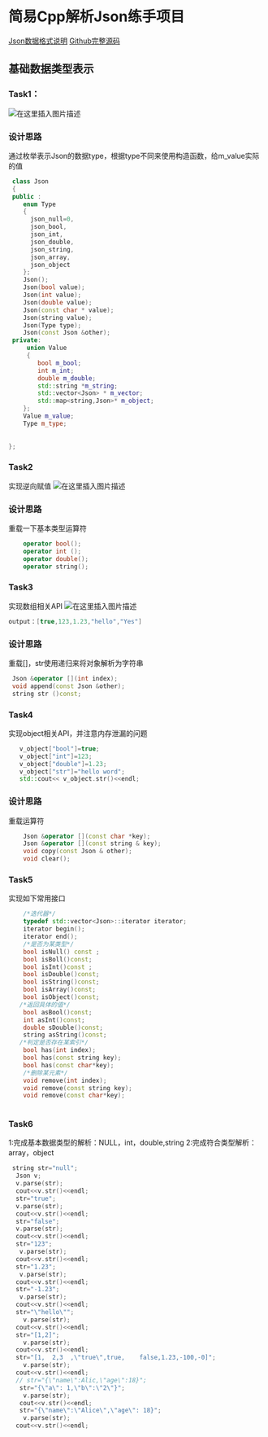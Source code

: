 # 简易Cpp解析Json练手项目
[Json数据格式说明](http://json.org/json-en.html)
[Github完整源码](https://github.com/thexue/JsonCpp)
## 基础数据类型表示
### Task1：

![在这里插入图片描述](https://img-blog.csdnimg.cn/6dd2e2355f1c426ba36a258f9d7bfb82.png)
### 设计思路
通过枚举表示Json的数据type，根据type不同来使用构造函数，给m_value实际的值
```cpp
 class Json
 {
 public :
    enum Type
    {
      json_null=0,
      json_bool,
      json_int,
      json_double,
      json_string,
      json_array,
      json_object
    };
    Json();
    Json(bool value);
    Json(int value);
    Json(double value);
    Json(const char * value);
    Json(string value);
    Json(Type type);
    Json(const Json &other);
 private:
     union Value
     {
        bool m_bool;
        int m_int;
        double m_double;
        std::string *m_string;
        std::vector<Json> * m_vector;
        std::map<string,Json>* m_object;
    };
    Value m_value;
    Type m_type;
   
             
};
```
### Task2

实现逆向赋值
![在这里插入图片描述](https://img-blog.csdnimg.cn/2b00b46b039840a1b5d0d216e49664a9.png)
### 设计思路
重载一下基本类型运算符
```cpp
    operator bool();
    operator int ();
    operator double();
    operator string();
```
### Task3

实现数组相关API
![在这里插入图片描述](https://img-blog.csdnimg.cn/e37593b7431e4f56b66ebd40baae2a88.png)

```cpp
output：[true,123,1.23,"hello","Yes"]
```
### 设计思路
重载[]，str使用递归来将对象解析为字符串
```cpp
 Json &operator [](int index);
 void append(const Json &other);
 string str ()const;

```
### Task4
实现object相关API，并注意内存泄漏的问题

```cpp
   v_object["bool"]=true;
   v_object["int"]=123;
   v_object["double"]=1.23;
   v_object["str"]="hello word";
   std::cout<< v_object.str()<<endl;
```
### 设计思路
重载运算符
```cpp
    Json &operator [](const char *key);
    Json &operator [](const string & key);
    void copy(const Json & other);
    void clear();
```

### Task5 
实现如下常用接口

```cpp
    /*迭代器*/
    typedef std::vector<Json>::iterator iterator;
    iterator begin();
    iterator end();
    /*是否为某类型*/
    bool isNull() const ;
    bool isBoll()const;
    bool isInt()const ;
    bool isDouble()const;
    bool isString()const;
    bool isArray()const;
    bool isObject()const;
   /*返回具体的值*/
    bool asBool()const;
    int asInt()const;
    double sDouble()const;
    string asString()const;
   /*判定是否存在某索引*/
    bool has(int index);
    bool has(const string key);
    bool has(const char*key);
    /*删除某元素*/
    void remove(int index);
    void remove(const string key);
    void remove(const char*key);
    
```
### Task6
1:完成基本数据类型的解析：NULL，int，double,string
2:完成符合类型解析：array，object

```cpp
 string str="null";
  Json v;
  v.parse(str);
  cout<<v.str()<<endl;
  str="true";
  v.parse(str);
  cout<<v.str()<<endl;
  str="false";
  v.parse(str);
  cout<<v.str()<<endl;
  str="123";
   v.parse(str);
  cout<<v.str()<<endl;
  str="1.23";
   v.parse(str);
  cout<<v.str()<<endl;
  str="-1.23";
   v.parse(str);
  cout<<v.str()<<endl;
  str="\"hello\"";
    v.parse(str);
  cout<<v.str()<<endl;
  str="[1,2]";
    v.parse(str);
  cout<<v.str()<<endl;
  str="[1,  2,3  ,\"true\",true,    false,1.23,-100,-0]";
    v.parse(str);
  cout<<v.str()<<endl;
  // str="{\"name\":Alic,\"age\":18}";
   str="{\"a\": 1,\"b\":\"2\"}";
    v.parse(str);
   cout<<v.str()<<endl;
   str="{\"name\":\"Alice\",\"age\": 18}";
    v.parse(str);
  cout<<v.str()<<endl;
```
